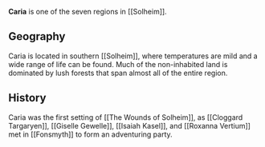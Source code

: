 **Caria** is one of the seven regions in [[Solheim]].

## Geography

Caria is located in southern [[Solheim]], where temperatures are mild and a wide range of life can be found. Much of the non-inhabited land is dominated by lush forests that span almost all of the entire region.

## History

Caria was the first setting of [[The Wounds of Solheim]], as [[Cloggard Targaryen]], [[Giselle Gewelle]], [[Isaiah Kasel]], and [[Roxanna Vertium]] met in [[Fonsmyth]] to form an adventuring party. 